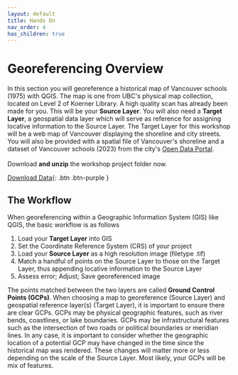 ```yaml
---
layout: default
title: Hands On
nav_order: 4
has_children: true
---
```


# Georeferencing Overview

In this section you will georeference a historical map of Vancouver schools (1975) with QGIS. The map is one from UBC's physical map collection, located on Level 2 of Koerner Library. A high quality scan has already been made for you. This will be your **Source Layer**. You will also need a **Target Layer**, a geospatial data layer which will serve as reference for assigning locative information to the Source Layer. The Target Layer for this workshop will be a web map of Vancouver displaying the shoreline and city streets. You will also be provided with a spatial file of Vancouver's shoreline and a dataset of Vancouver schools (2023) from the city's [Open Data Portal](https://opendata.vancouver.ca/explore/dataset/schools/map/?location=12,49.25526,-123.11228). 
<br>    
Download **and unzip** the workshop project folder now.
    
[Download Data](gis-georeferencing-workshop.zip){: .btn .btn-purple }


## The Workflow  
When georeferencing within a Geographic Information System (GIS) like QGIS, the basic workflow is as follows

1. Load your **Target Layer** into GIS 
2. Set the Coordinate Reference System (CRS) of your project
3. Load your **Source Layer** as a high resolution image (filetype .tif) 
4. Match a handful of points on the Source Layer to those on the Target Layer, thus appending locative information to the Source Layer 
5. Assess error; Adjust; Save georeferenced image

The points matched between the two layers are called **Ground Control Points (GCPs)**. When choosing a map to georeference (Source Layer) and geospatial reference layer(s) (Target Layer), it is important to ensure there are clear GCPs. GCPs may be physical geographic features, such as river bends, coastlines, or lake boundaries. GCPs may be infrastructural features such as the intersection of two roads or political boundaries or meridian lines. In any case, it is important to consider whether the geographic location of a potential GCP may have changed in the time since the historical map was rendered. These changes will matter more or less depending on the scale of the Source Layer. Most likely, your GCPs will be mix of features.
<!-- For instance, if the goal is to georeference a map of lower British Columbia, the exact bends of the Fraser River are less important than it's general location. The Fraser River could therefore be used as a reference to match the Source to Target Layer.  -->





